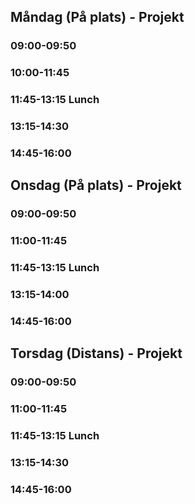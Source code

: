 ## Måndag (På plats) -  Projekt
### 09:00-09:50 
### 10:00-11:45 
### 11:45-13:15 Lunch
### 13:15-14:30
### 14:45-16:00 

## Onsdag (På plats) - Projekt
### 09:00-09:50 
### 11:00-11:45  
### 11:45-13:15 Lunch
### 13:15-14:00  
### 14:45-16:00  

## Torsdag (Distans) - Projekt
### 09:00-09:50 
### 11:00-11:45 
### 11:45-13:15 Lunch
### 13:15-14:30 
### 14:45-16:00 